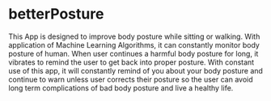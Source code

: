 # betterPosture

This App is designed to improve body posture while sitting or walking.
With application of Machine Learning Algorithms, it can constantly monitor body posture of human. When user continues a harmful body posture for long, it vibrates to remind the user to get back into proper posture. With constant use of this app, it will constantly remind of you about your body posture and continue to warn unless user corrects their posture so the user can avoid long term complications of bad body posture and live a healthy life.
